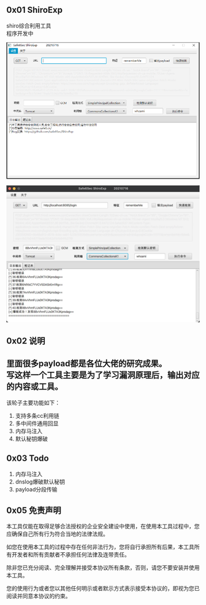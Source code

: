 ## 0x01 ShiroExp
shiro综合利用工具  
程序开发中


![img](img/img.png)

![img](img/img1.jpg)

## 0x02 说明
里面很多payload都是各位大佬的研究成果。  
写这样一个工具主要是为了学习漏洞原理后，输出对应的内容或工具。  
----
该轮子主要功能如下：
1. 支持多条cc利用链
2. 多中间件通用回显
3. 内存马注入
4. 默认秘钥爆破

## 0x03 Todo
1. 内存马注入
2. dnslog爆破默认秘钥
3. payload分段传输



## 0x05 免责声明

本工具仅能在取得足够合法授权的企业安全建设中使用，在使用本工具过程中，您应确保自己所有行为符合当地的法律法规。

如您在使用本工具的过程中存在任何非法行为，您将自行承担所有后果，本工具所有开发者和所有贡献者不承担任何法律及连带责任。

除非您已充分阅读、完全理解并接受本协议所有条款，否则，请您不要安装并使用本工具。

您的使用行为或者您以其他任何明示或者默示方式表示接受本协议的，即视为您已阅读并同意本协议的约束。


